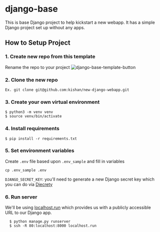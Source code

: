 # django-base

This is base Django project to help kickstart a new webapp. It has a simple Django project set up without any apps.

## How to Setup Project


### 1. Create new repo from this template
Rename the repo to your project
![django-base-template-button](https://user-images.githubusercontent.com/10304626/171469020-b0ce32f0-11a8-45ff-a009-6c203343c3c1.png)


### 2. Clone the new repo
```
Ex. git clone git@github.com:kishan/new-django-webapp.git
```

### 3. Create your own virtual environment
  ```
 $ python3 -m venv venv
 $ source venv/bin/activate
```

### 4. Install requirements
`$ pip install -r requirements.txt`

### 5. Set environment variables
Create `.env` file based upon `.env_sample` and fill in variables
```
cp .env_sample .env
```
`DJANGO_SECRET_KEY`: you'll need to generate a new Django secret key which you can do via [Djecrety](https://djecrety.ir/)

### 6. Run server
We'll be using [localhost.run](localhost.run) which provides us with a publicly accessible URL to our Django app.
```
  $ python manage.py runserver
  $ ssh -R 80:localhost:8000 localhost.run
```
